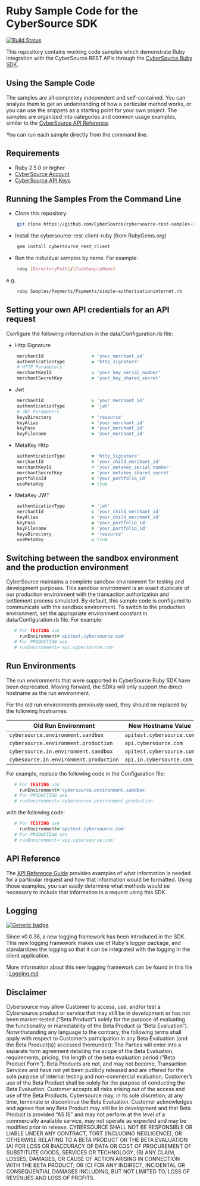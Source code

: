 # Ruby Sample Code for the CyberSource SDK

[![Build Status](https://app.travis-ci.com/CyberSource/cybersource-rest-samples-ruby.svg?branch=master)](https://app.travis-ci.com/CyberSource/cybersource-rest-samples-ruby)

This repository contains working code samples which demonstrate Ruby integration with the CyberSource REST APIs through the [CyberSource Ruby SDK](https://github.com/CyberSource/cybersource-rest-client-ruby).


## Using the Sample Code

The samples are all completely independent and self-contained. You can analyze them to get an understanding of how a particular method works, or you can use the snippets as a starting point for your own project.  The samples are organized into categories and common usage examples, similar to the [CyberSource API Reference](http://developer.cybersource.com/api/reference).

You can run each sample directly from the command line.

## Requirements

* Ruby 2.5.0 or higher
* [CyberSource Account](https://developer.cybersource.com/api/developer-guides/dita-gettingstarted/registration.html)
* [CyberSource API Keys](https://developer.cybersource.com/api/developer-guides/dita-gettingstarted/registration/createCertSharedKey.html)

## Running the Samples From the Command Line

* Clone this repository:

```bash
    git clone https://github.com/CyberSource/cybersource-rest-samples-ruby
```

* Install the cybersource-rest-client-ruby (from RubyGems.org)

```bash
    gem install cybersource_rest_client
```
* Run the individual samples by name. For example: 

```bash
    ruby [DirectoryPath]/[CodeSampleName]
```
e.g.

```bash
    ruby Samples/Payments/Payments/simple-authorizationinternet.rb
```

## Setting your own API credentials for an API request

Configure the following information in the data/Configuration.rb file:
  
* Http Signature 

```ruby
    merchantId                  = 'your_merchant_id'
    authenticationType          = 'http_signature'
    # HTTP Parameters
    merchantKeyId               = 'your_key_serial_number'
    merchantSecretKey           = 'your_key_shared_secret'
```

* Jwt

```ruby
    merchantId                  = 'your_merchant_id'
    authenticationType          = 'jwt'
    # JWT Parameters
    keysDirectory               = 'resource'
    keyAlias                    = 'your_merchant_id'
    keyPass                     = 'your_merchant_id'
    keyFilename                 = 'your_merchant_id'
```

* MetaKey Http

```ruby
    authenticationType          = 'http_Signature'
    merchantId                  = 'your_child_merchant_id'
    merchantKeyId               = 'your_metakey_serial_number'
    merchantSecretKey           = 'your_metakey_shared_secret'
    portfolioId                 = 'your_portfolio_id'
    useMetaKey                  = true
```

* MetaKey JWT

```ruby
    authenticationType          = 'jwt'
    merchantId                  = 'your_child_merchant_id'
    keyAlias                    = 'your_child_merchant_id'
    keyPass                     = 'your_portfolio_id'
    keyFilename                 = 'your_portfolio_id'
    keysDirectory               = 'resource'
    useMetaKey                  = true
```

## Switching between the sandbox environment and the production environment

CyberSource maintains a complete sandbox environment for testing and development purposes. This sandbox environment is an exact duplicate of our production environment with the transaction authorization and settlement process simulated. By default, this sample code is configured to communicate with the sandbox environment. To switch to the production environment, set the appropriate environment constant in data/Configuration.rb file.  For example:

```ruby
   # For TESTING use
     runEnvironment='apitest.cybersource.com'
   # For PRODUCTION use
   # runEnvironment='api.cybersource.com'
```

## Run Environments

The run environments that were supported in CyberSource Ruby SDK have been deprecated.
Moving forward, the SDKs will only support the direct hostname as the run environment.

For the old run environments previously used, they should be replaced by the following hostnames:

| Old Run Environment                             | New Hostname Value           |
| ----------------------------------------------- | ---------------------------- |
| `cybersource.environment.sandbox`               | `apitest.cybersource.com`    |
| `cybersource.environment.production`            | `api.cybersource.com`        |
| `cybersource.in.environment.sandbox`            | `apitest.cybersource.com`    |
| `cybesource.in.environment.production`          | `api.in.cybersource.com`     |

For example, replace the following code in the Configuration file:

```ruby
   # For TESTING use
     runEnvironment='cybersource.environment.sandbox'
   # For PRODUCTION use
   # runEnvironment='cybersource.environment.production'
```

with the following code:

```ruby
   # For TESTING use
     runEnvironment='apitest.cybersource.com'
   # For PRODUCTION use
   # runEnvironment='api.cybersource.com'
```

## API Reference

The [API Reference Guide](http://developer.cybersource.com/api/reference) provides examples of what information is needed for a particular request and how that information would be formatted. Using those examples, you can easily determine what methods would be necessary to include that information in a request using this SDK.

## Logging

[![Generic badge](https://img.shields.io/badge/LOGGING-NEW-GREEN.svg)](https://shields.io/)

Since v0.0.38, a new logging framework has been introduced in the SDK. This new logging framework makes use of Ruby's logger package, and standardizes the logging so that it can be integrated with the logging in the client application.

More information about this new logging framework can be found in this file : [Logging.md](Logging.md)

## Disclaimer

Cybersource may allow Customer to access, use, and/or test a Cybersource product or service that may still be in development or has not been market-tested (“Beta Product”) solely for the purpose of evaluating the functionality or marketability of the Beta Product (a “Beta Evaluation”). Notwithstanding any language to the contrary, the following terms shall apply with respect to Customer’s participation in any Beta Evaluation (and the Beta Product(s)) accessed thereunder): The Parties will enter into a separate form agreement detailing the scope of the Beta Evaluation, requirements, pricing, the length of the beta evaluation period (“Beta Product Form”). Beta Products are not, and may not become, Transaction Services and have not yet been publicly released and are offered for the sole purpose of internal testing and non-commercial evaluation. Customer’s use of the Beta Product shall be solely for the purpose of conducting the Beta Evaluation. Customer accepts all risks arising out of the access and use of the Beta Products. Cybersource may, in its sole discretion, at any time, terminate or discontinue the Beta Evaluation. Customer acknowledges and agrees that any Beta Product may still be in development and that Beta Product is provided “AS IS” and may not perform at the level of a commercially available service, may not operate as expected and may be modified prior to release. CYBERSOURCE SHALL NOT BE RESPONSIBLE OR LIABLE UNDER ANY CONTRACT, TORT (INCLUDING NEGLIGENCE), OR OTHERWISE RELATING TO A BETA PRODUCT OR THE BETA EVALUATION (A) FOR LOSS OR INACCURACY OF DATA OR COST OF PROCUREMENT OF SUBSTITUTE GOODS, SERVICES OR TECHNOLOGY, (B) ANY CLAIM, LOSSES, DAMAGES, OR CAUSE OF ACTION ARISING IN CONNECTION WITH THE BETA PRODUCT; OR (C) FOR ANY INDIRECT, INCIDENTAL OR CONSEQUENTIAL DAMAGES INCLUDING, BUT NOT LIMITED TO, LOSS OF REVENUES AND LOSS OF PROFITS.
